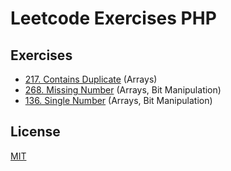 # Leetcode Exercises PHP

## Exercises

- [217. Contains Duplicate](./src/Easy/ContainsDuplicate217.php) (Arrays)
- [268. Missing Number](./src/Easy/MissingNumber268.php) (Arrays, Bit Manipulation)
- [136. Single Number](./src/Easy/SingleNumber136.php) (Arrays, Bit Manipulation)

## License

[MIT](./LICENSE)
